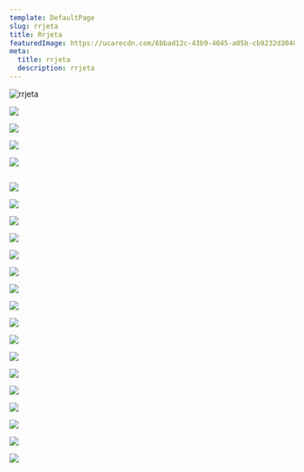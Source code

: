 ```yaml
---
template: DefaultPage
slug: rrjeta
title: Rrjeta
featuredImage: https://ucarecdn.com/6bbad12c-43b9-4045-a05b-cb9232d30488/
meta:
  title: rrjeta
  description: rrjeta
---
```



![rrjeta](https://ucarecdn.com/69abeff1-c513-4fb5-9e2b-7bd4a348d0d9/ "Rrjeta")

![](https://ucarecdn.com/159c2b9f-2c2e-4042-a4a2-cb8c130dd2fa/)

![](https://ucarecdn.com/d3489d02-967e-49b4-b689-afbe1091660c/)

![](https://ucarecdn.com/39c56630-9e71-4beb-8bcd-e03165986e70/)

![](https://ucarecdn.com/9ffb1f15-4c91-43a4-a0d5-98cf4e889fe2/)

![]()

![](https://ucarecdn.com/fdd7878d-ccb7-484c-ba82-140445445a26/)

![](https://ucarecdn.com/2b82a4da-9344-40a2-92f9-c5cc29f093c0/)

![](https://ucarecdn.com/3bc9f64a-c85f-4082-bb41-503930f5e2fb/)

![](https://ucarecdn.com/2555a9e2-7dd1-4e0f-8856-f1555923ae29/)

![](https://ucarecdn.com/2b615b27-3b98-4e71-b057-c20668252d26/)

![](https://ucarecdn.com/a02dde05-e9d8-42b4-a03c-2194a57b9e5b/)

![](https://ucarecdn.com/7591658d-644e-4f59-8a63-5b4204df1bd2/)

![](https://ucarecdn.com/b4a63e4e-d861-4e7f-b568-69ba5bfcddd3/)

![](https://ucarecdn.com/d27a7430-0587-49d7-8ec7-c2c84d07f3be/)

![](https://ucarecdn.com/d03e3c7f-e10a-42a6-8200-0656f6d9acc7/)

![](https://ucarecdn.com/1e78d55b-fb90-439b-9db5-8a5a01baf432/)

![](https://ucarecdn.com/853937bb-9232-4204-b60c-b5a4a8a4e33d/)

![](https://ucarecdn.com/eba709db-b934-4a60-ae55-91cf59f69c6e/)

![](https://ucarecdn.com/d1b99f00-488e-4c69-ab07-e26c5016148a/)

![](https://ucarecdn.com/fd876695-aab6-4bee-9c52-abf20d794600/)

![](https://ucarecdn.com/06ccc755-1b16-4441-9913-94a8092d841e/)

![](https://ucarecdn.com/32d5c088-659e-4c17-835c-0aa6d91bf7e1/)